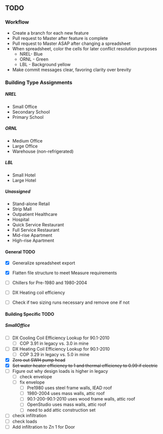 ## TODO

### Workflow

- Create a branch for each new feature
- Pull request to Master after feature is complete
- Pull request to Master ASAP after changing a spreadsheet
- When spreadsheet, color the cells for later conflict resolution purposes
	- NREL- Blue
	- ORNL - Green
	- LBL - Background yellow
- Make commit messages clear, favoring clarity over brevity

### Building Type Assignments

##### NREL
- Small Office
- Secondary School
- Primary School

##### ORNL
- Medium Office
- Large Office
- Warehouse (non-refrigerated)

##### LBL
- Small Hotel
- Large Hotel

##### Unassigned
- Stand-alone Retail
- Strip Mall
- Outpatient Healthcare
- Hospital
- Quick Service Restaurant
- Full Service Restaurant
- Mid-rise Apartment
- High-rise Apartment

#### General TODO
- [x] Generalize spreadsheet export
- [X] Flatten file structure to meet Measure requirements
- [ ] Chillers for Pre-1980 and 1980-2004
- [ ] DX Heating coil efficiency
- [ ] Check if two sizing runs necessary and remove one if not


#### Building Specific TODO

##### SmallOffice

- [ ] DX Cooling Coil Efficiency Lookup for 90.1-2010
  - [ ] COP 3.91 in legacy vs. 3.0 in mine
- [ ] DX Heating Coil Efficiency Lookup for 90.1-2010
  - [ ] COP 3.29 in legacy vs. 5.0 in mine
- [x] ~~Zero out SWH pump head~~
- [x] ~~Set water heater efficiency to 1 and thermal efficiency to 0.99 if electric~~
- [ ] Figure out why design loads is higher in legacy
  - [ ] check envelope
  - [ ] fix envelope
    - [ ] Pre1980 uses steel frame walls, IEAD roof
    - [ ] 1980-2004 uses mass walls, attic roof
    - [ ] 90.1-200-90.1-2010 uses wood frame walls, attic roof
    - [ ] OpenStudio uses mass walls, attic roof
    - [ ] need to add attic construction set
- [ ] check infiltration
- [ ] check loads
- [ ] Add infiltration to Zn 1 for Door
